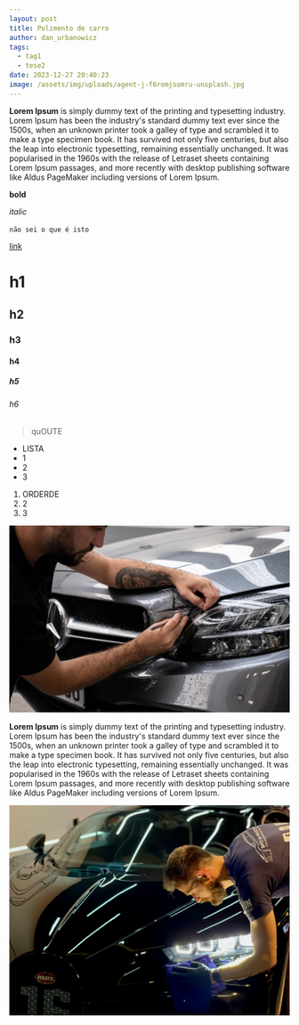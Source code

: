 ```yaml
---
layout: post
title: Polimento de carro
author: dan_urbanowicz
tags:
  - tag1
  - tese2
date: 2023-12-27 20:40:23
image: /assets/img/uploads/agent-j-f6romjsomru-unsplash.jpg
---
```

**Lorem Ipsum** is simply dummy text of the printing and typesetting industry. Lorem Ipsum has been the industry's standard dummy text ever since the 1500s, when an unknown printer took a galley of type and scrambled it to make a type specimen book. It has survived not only five centuries, but also the leap into electronic typesetting, remaining essentially unchanged. It was popularised in the 1960s with the release of Letraset sheets containing Lorem Ipsum passages, and more recently with desktop publishing software like Aldus PageMaker including versions of Lorem Ipsum.



**bold**

*italic*

`não sei o que é isto`

[link](https://driveclean-teste.netlify.app/)

# h1

## h2

### h3

#### h4

##### h5

###### h6

> quOUTE

* LISTA
* 1
* 2
* 3

1. ORDERDE
2. 2
3. 3



![](/assets/img/uploads/deniz-demirci-dljelfmdpoc-unsplash.jpg)

<!--StartFragment-->

**Lorem Ipsum** is simply dummy text of the printing and typesetting industry. Lorem Ipsum has been the industry's standard dummy text ever since the 1500s, when an unknown printer took a galley of type and scrambled it to make a type specimen book. It has survived not only five centuries, but also the leap into electronic typesetting, remaining essentially unchanged. It was popularised in the 1960s with the release of Letraset sheets containing Lorem Ipsum passages, and more recently with desktop publishing software like Aldus PageMaker including versions of Lorem Ipsum.

<!--EndFragment-->

![](/assets/img/uploads/agent-j-f6romjsomru-unsplash.jpg)